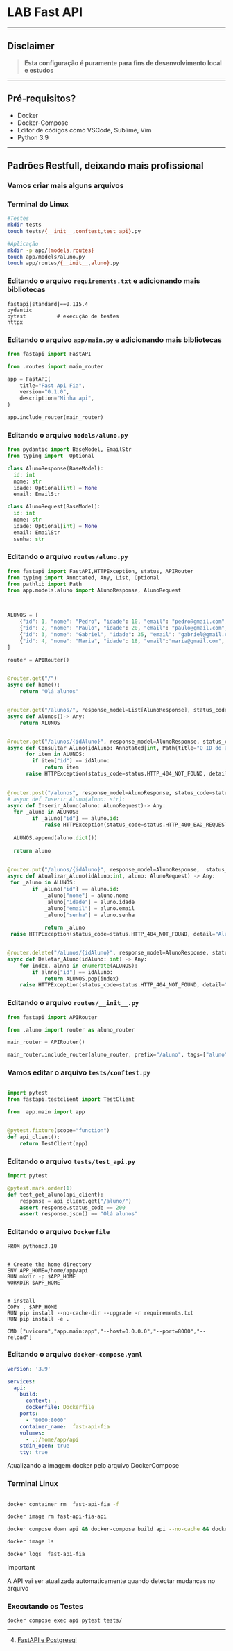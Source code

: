 # LAB Fast API
---
## Disclaimer
> **Esta configuração é puramente para fins de desenvolvimento local e estudos**
> 

---

## Pré-requisitos?
* Docker
* Docker-Compose
* Editor de códigos como VSCode, Sublime, Vim
* Python 3.9
---

## Padrões Restfull, deixando mais profissional


### Vamos criar mais alguns arquivos

 ### Terminal do Linux
```bash
#Testes
mkdir tests
touch tests/{__init__,conftest,test_api}.py

#Aplicação
mkdir -p app/{models,routes}
touch app/models/aluno.py
touch app/routes/{__init__,aluno}.py

```

### Editando o arquivo `requirements.txt` e adicionando mais bibliotecas


```plain
fastapi[standard]==0.115.4
pydantic
pytest          # execução de testes
httpx
```

### Editando o arquivo `app/main.py` e adicionando mais bibliotecas

```python
from fastapi import FastAPI

from .routes import main_router

app = FastAPI(
    title="Fast Api Fia",
    version="0.1.0",
    description="Minha api",
)

app.include_router(main_router)

```

### Editando o arquivo `models/aluno.py` 


```python
from pydantic import BaseModel, EmailStr
from typing import  Optional

class AlunoResponse(BaseModel):
  id: int
  nome: str 
  idade: Optional[int] = None
  email: EmailStr

class AlunoRequest(BaseModel):
  id: int
  nome: str 
  idade: Optional[int] = None
  email: EmailStr
  senha: str


```
### Editando o arquivo `routes/aluno.py` 



```python
from fastapi import FastAPI,HTTPException, status, APIRouter
from typing import Annotated, Any, List, Optional
from pathlib import Path
from app.models.aluno import AlunoResponse, AlunoRequest



ALUNOS = [
    {"id": 1, "nome": "Pedro", "idade": 10, "email": "pedro@gmail.com", "senha": "1234"},
    {"id": 2, "nome": "Paulo", "idade": 20, "email": "paulo@gmail.com", "senha": "1234"},
    {"id": 3, "nome": "Gabriel", "idade": 35, "email": "gabriel@gmail.com", "senha": "1234"},
    {"id": 4, "nome": "Maria", "idade": 18, "email":"maria@gmail.com", "senha": "1234"}
]

router = APIRouter()


@router.get("/")
async def home():
    return "Olá alunos"


@router.get("/alunos/", response_model=List[AlunoResponse], status_code=status.HTTP_200_OK)
async def Alunos()-> Any:
    return ALUNOS


@router.get("/alunos/{idAluno}", response_model=AlunoResponse, status_code=status.HTTP_200_OK)
async def Consultar_Aluno(idAluno: Annotated[int, Path(title="O ID do aluno para a consulta", ge=1)]) -> Any:
      for item in ALUNOS:
        if item["id"] == idAluno:
            return item
      raise HTTPException(status_code=status.HTTP_404_NOT_FOUND, detail="Aluno não encontrado")
      

@router.post("/alunos", response_model=AlunoResponse, status_code=status.HTTP_201_CREATED)
# async def Inserir_Aluno(aluno: str):
async def Inserir_Aluno(aluno: AlunoRequest)-> Any:
  for _aluno in ALUNOS:
        if _aluno["id"] == aluno.id:
            raise HTTPException(status_code=status.HTTP_400_BAD_REQUEST, detail="Já existe um aluno com esse ID")
        
  ALUNOS.append(aluno.dict())
 
  return aluno
  

@router.put("/alunos/{idAluno}", response_model=AlunoResponse,  status_code=status.HTTP_200_OK)
async def Atualizar_Aluno(idAluno:int, aluno: AlunoRequest) -> Any:
 for _aluno in ALUNOS:
        if _aluno["id"] == aluno.id:
            _aluno["nome"] = aluno.nome
            _aluno["idade"] = aluno.idade
            _aluno["email"] = aluno.email
            _aluno["senha"] = aluno.senha
            
            return _aluno
 raise HTTPException(status_code=status.HTTP_404_NOT_FOUND, detail="Aluno não encontrado")


@router.delete("/alunos/{idAluno}", response_model=AlunoResponse, status_code=status.HTTP_200_OK)
async def Deletar_Aluno(idAluno: int) -> Any:
    for index, alnno in enumerate(ALUNOS):
        if alnno["id"] == idAluno:
            return ALUNOS.pop(index)
    raise HTTPException(status_code=status.HTTP_404_NOT_FOUND, detail="Aluno não encontrado")

```
### Editando o arquivo `routes/__init__.py` 

```python
from fastapi import APIRouter

from .aluno import router as aluno_router

main_router = APIRouter()

main_router.include_router(aluno_router, prefix="/aluno", tags=["aluno"])


```

### Vamos editar o arquivo `tests/conftest.py`

```python

import pytest
from fastapi.testclient import TestClient

from  app.main import app


@pytest.fixture(scope="function")
def api_client():
    return TestClient(app)

```

### Editando o arquivo `tests/test_api.py`

```python
import pytest

@pytest.mark.order(1)
def test_get_aluno(api_client):
    response = api_client.get("/aluno/")
    assert response.status_code == 200
    assert response.json() == "Olá alunos"

```

### Editando o arquivo `Dockerfile`
```docker
FROM python:3.10

 
# Create the home directory
ENV APP_HOME=/home/app/api
RUN mkdir -p $APP_HOME
WORKDIR $APP_HOME


# install
COPY . $APP_HOME
RUN pip install --no-cache-dir --upgrade -r requirements.txt
RUN pip install -e .
 
CMD ["uvicorn","app.main:app","--host=0.0.0.0","--port=8000","--reload"]

```


### Editando o arquivo `docker-compose.yaml`

```yaml
version: '3.9'

services:
  api:
    build:
      context: .
      dockerfile: Dockerfile
    ports:
      - "8000:8000"   
    container_name:  fast-api-fia 
    volumes:
      - .:/home/app/api   
    stdin_open: true
    tty: true 
```

Atualizando a imagem docker pelo arquivo DockerCompose

### Terminal Linux
```bash 

docker container rm  fast-api-fia -f

docker image rm fast-api-fia-api 

docker compose down api && docker-compose build api --no-cache && docker compose up -d api

docker image ls

docker logs  fast-api-fia 

```

> [!IMPORTANT]
> A API vai ser atualizada automaticamente quando detectar mudanças no arquivo


### Executando os Testes

```
docker compose exec api pytest tests/
```

---

4. [FastAPI e Postgresql](../app-crud-db/README.md)
